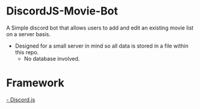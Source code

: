 # DiscordJS-Movie-Bot

A Simple discord bot that allows users to add and edit an existing movie list on a server basis. 

- Designed for a small server in mind so all data is stored in a file within this repo. 
    - No database involved.

# Framework
[- Discord.js ](https://discord.js.org/)